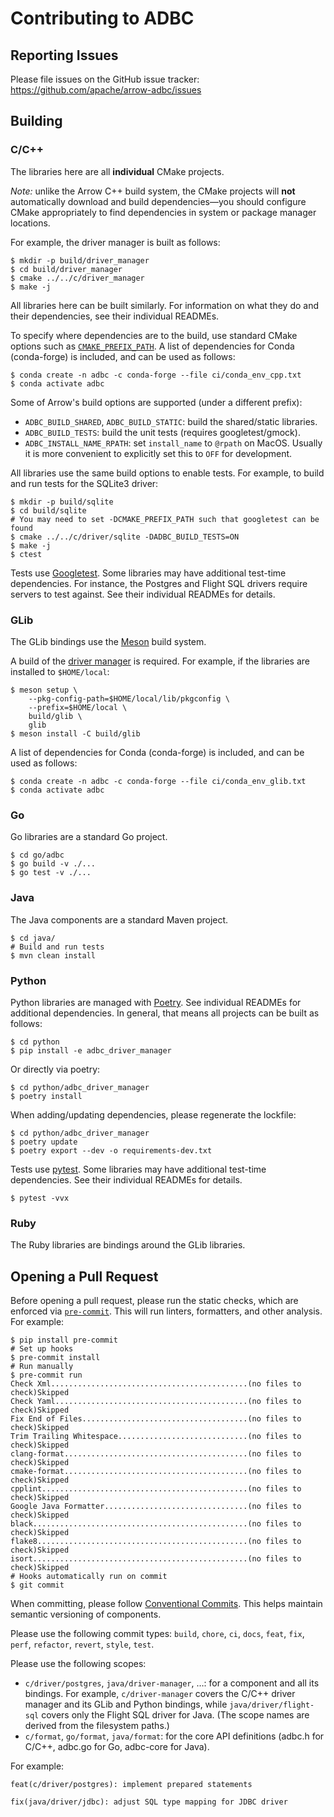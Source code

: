 <!---
  Licensed to the Apache Software Foundation (ASF) under one
  or more contributor license agreements.  See the NOTICE file
  distributed with this work for additional information
  regarding copyright ownership.  The ASF licenses this file
  to you under the Apache License, Version 2.0 (the
  "License"); you may not use this file except in compliance
  with the License.  You may obtain a copy of the License at

    http://www.apache.org/licenses/LICENSE-2.0

  Unless required by applicable law or agreed to in writing,
  software distributed under the License is distributed on an
  "AS IS" BASIS, WITHOUT WARRANTIES OR CONDITIONS OF ANY
  KIND, either express or implied.  See the License for the
  specific language governing permissions and limitations
  under the License.
-->

# Contributing to ADBC

## Reporting Issues

Please file issues on the GitHub issue tracker:
https://github.com/apache/arrow-adbc/issues

## Building

### C/C++

The libraries here are all **individual** CMake projects.

_Note:_ unlike the Arrow C++ build system, the CMake projects will
**not** automatically download and build dependencies—you should
configure CMake appropriately to find dependencies in system or
package manager locations.

For example, the driver manager is built as follows:

```shell
$ mkdir -p build/driver_manager
$ cd build/driver_manager
$ cmake ../../c/driver_manager
$ make -j
```

All libraries here can be built similarly.  For information on what
they do and their dependencies, see their individual READMEs.

To specify where dependencies are to the build, use standard CMake
options such as [`CMAKE_PREFIX_PATH`][cmake-prefix-path].  A list of
dependencies for Conda (conda-forge) is included, and can be used as
follows:

```shell
$ conda create -n adbc -c conda-forge --file ci/conda_env_cpp.txt
$ conda activate adbc
```

Some of Arrow's build options are supported (under a different prefix):

- `ADBC_BUILD_SHARED`, `ADBC_BUILD_STATIC`: build the shared/static libraries.
- `ADBC_BUILD_TESTS`: build the unit tests (requires googletest/gmock).
- `ADBC_INSTALL_NAME_RPATH`: set `install_name` to `@rpath` on MacOS.
  Usually it is more convenient to explicitly set this to `OFF` for
  development.

All libraries use the same build options to enable tests.
For example, to build and run tests for the SQLite3 driver:

```shell
$ mkdir -p build/sqlite
$ cd build/sqlite
# You may need to set -DCMAKE_PREFIX_PATH such that googletest can be found
$ cmake ../../c/driver/sqlite -DADBC_BUILD_TESTS=ON
$ make -j
$ ctest
```

Tests use [Googletest][gtest].  Some libraries may have additional
test-time dependencies.  For instance, the Postgres and Flight SQL
drivers require servers to test against.  See their individual READMEs
for details.

[cmake-prefix-path]: https://cmake.org/cmake/help/latest/variable/CMAKE_PREFIX_PATH.html
[gtest]: https://github.com/google/googletest/

### GLib

The GLib bindings use the [Meson][meson] build system.

A build of the [driver manager](./c/driver_manager/README.md) is
required.  For example, if the libraries are installed to
`$HOME/local`:

```shell
$ meson setup \
    --pkg-config-path=$HOME/local/lib/pkgconfig \
    --prefix=$HOME/local \
    build/glib \
    glib
$ meson install -C build/glib
```

A list of dependencies for Conda (conda-forge) is included, and can be
used as follows:

```shell
$ conda create -n adbc -c conda-forge --file ci/conda_env_glib.txt
$ conda activate adbc
```


[meson]: https://mesonbuild.com/

### Go

Go libraries are a standard Go project.

```shell
$ cd go/adbc
$ go build -v ./...
$ go test -v ./...
```

### Java

The Java components are a standard Maven project.

```shell
$ cd java/
# Build and run tests
$ mvn clean install
```

### Python

Python libraries are managed with [Poetry][poetry].  See individual
READMEs for additional dependencies.  In general, that means all
projects can be built as follows:

```shell
$ cd python
$ pip install -e adbc_driver_manager
```

Or directly via poetry:

```shell
$ cd python/adbc_driver_manager
$ poetry install
```

When adding/updating dependencies, please regenerate the lockfile:

```shell
$ cd python/adbc_driver_manager
$ poetry update
$ poetry export --dev -o requirements-dev.txt
```

Tests use [pytest][pytest].  Some libraries may have additional
test-time dependencies.  See their individual READMEs for details.

```shell
$ pytest -vvx
```

[poetry]: https://python-poetry.org
[pytest]: https://docs.pytest.org/

### Ruby

The Ruby libraries are bindings around the GLib libraries.

## Opening a Pull Request

Before opening a pull request, please run the static checks, which are
enforced via [`pre-commit`](https://pre-commit.com/).  This will run
linters, formatters, and other analysis.  For example:

```shell
$ pip install pre-commit
# Set up hooks
$ pre-commit install
# Run manually
$ pre-commit run
Check Xml............................................(no files to check)Skipped
Check Yaml...........................................(no files to check)Skipped
Fix End of Files.....................................(no files to check)Skipped
Trim Trailing Whitespace.............................(no files to check)Skipped
clang-format.........................................(no files to check)Skipped
cmake-format.........................................(no files to check)Skipped
cpplint..............................................(no files to check)Skipped
Google Java Formatter................................(no files to check)Skipped
black................................................(no files to check)Skipped
flake8...............................................(no files to check)Skipped
isort................................................(no files to check)Skipped
# Hooks automatically run on commit
$ git commit
```

When committing, please follow [Conventional
Commits][conventional-commits].  This helps maintain semantic
versioning of components.

Please use the following commit types: `build`, `chore`, `ci`, `docs`,
`feat`, `fix`, `perf`, `refactor`, `revert`, `style`, `test`.

Please use the following scopes:

- `c/driver/postgres`, `java/driver-manager`, …: for a component and
  all its bindings.  For example, `c/driver-manager` covers the C/C++
  driver manager and its GLib and Python bindings, while
  `java/driver/flight-sql` covers only the Flight SQL driver for Java.
  (The scope names are derived from the filesystem paths.)
- `c/format`, `go/format`, `java/format`: for the core API definitions
  (adbc.h for C/C++, adbc.go for Go, adbc-core for Java).

For example:

```
feat(c/driver/postgres): implement prepared statements

fix(java/driver/jdbc): adjust SQL type mapping for JDBC driver
```

[conventional-commits]: https://www.conventionalcommits.org/en/v1.0.0/

